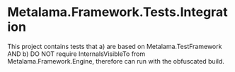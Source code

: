 # Metalama.Framework.Tests.Integration

This project contains tests that
  a) are based on Metalama.TestFramework AND
  b) DO NOT require InternalsVisibleTo from Metalama.Framework.Engine, therefore can run with the obfuscated build.
  
